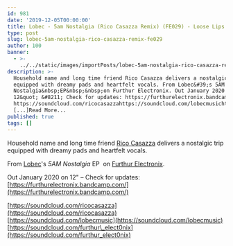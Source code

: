 ```yaml
---
id: 981
date: '2019-12-05T00:00:00'
title: Lobec - 5am Nostalgia (Rico Casazza Remix) (FE029) - Loose Lips
type: post
slug: lobec-5am-nostalgia-rico-casazza-remix-fe029
author: 100
banner:
  - >-
    ../../static/images/importPosts/lobec-5am-nostalgia-rico-casazza-remix-fe029/image981.jpeg
description: >-
  Household name and long time friend Rico Casazza delivers a nostalgic trip
  equipped with dreamy pads and heartfelt vocals. From Lobec&#39;s 5AM
  Nostalgia&nbsp;EP&nbsp;&nbsp;on Furthur Electronix. Out January 2020 on
  12&quot; &#8211; Check for updates: https://furthurelectronix.bandcamp.com/
  https://soundcloud.com/ricocasazzahttps://soundcloud.com/lobecmusichttps://soundcloud.com/furthur_elect0nix
  [...]Read More...
published: true
tags: []
---
```

Household name and long time friend [Rico Casazza](https://www.residentadvisor.net/dj/ricocasazza) delivers a nostalgic trip equipped with dreamy pads and heartfelt vocals.

From [Lobec](https://www.discogs.com/artist/7307240-Lobec)'s _5AM Nostalgia_ EP  on [Furthur Electronix](https://www.facebook.com/FurthurElectronix/).

Out January 2020 on 12" – Check for updates: [](https://furthurelectronix.bandcamp.com/)[https://furthurelectronix.bandcamp.com/](https://furthurelectronix.bandcamp.com/)  

  
[](https://soundcloud.com/ricocasazza)

[https://soundcloud.com/ricocasazza](https://soundcloud.com/ricocasazza)  
[](https://soundcloud.com/lobecmusic)[https://soundcloud.com/lobecmusic](https://soundcloud.com/lobecmusic)  
[](https://soundcloud.com/furthur_elect0nix)[https://soundcloud.com/furthur\_elect0nix](https://soundcloud.com/furthur_elect0nix)